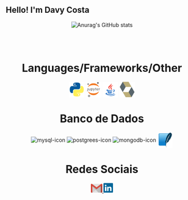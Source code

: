 ## Hello! I'm Davy Costa

<div align="center">

![Anurag's GitHub stats](https://github-readme-stats.vercel.app/api?username=DavyCosta701&show_icons=true&theme=tokyonight)

</div>
<br>

<div  align="center"> 
  <div style="display: inline_block"><br>
    <h1 align="center">Languages/Frameworks/Other</h1>
    <img align="center" height="40" width="40" alt="typescript-icon"  src="https://github.com/DavyCosta701/DavyCosta701/blob/main/python-icon.png">
    <img align="center" height="40" width="40" alt="typescript-icon"  src="https://github.com/DavyCosta701/DavyCosta701/blob/main/Jupyter-Notebook-EF5w-udy4.png">
    <img align="center" height="40" width="40" alt="typescript-icon"  src="https://github.com/DavyCosta701/DavyCosta701/blob/main/java-icon.png">
    <img align="center" height="40" width="40" alt="typescript-icon"  src="https://github.com/DavyCosta701/DavyCosta701/blob/main/hibernate-icon.svg">
    <h1 align="center">Banco de Dados</h1>
    <img align="center" height="40" width="40" alt="mysql-icon" src="https://github.com/Rfaelsn/Rfaelsn/blob/main/MySQL-Logo.wine.svg">
    <img align="center" height="40" width="40" alt="postgrees-icon" src="https://github.com/Rfaelsn/Rfaelsn/blob/main/PostgreSQL-Logo.wine.svg">
    <img align="center" height="40" width="40" alt="mongodb-icon" src="https://github.com/Rfaelsn/Rfaelsn/blob/main/mongodb-icon.svg">
    <img align="center" height="40" width="40" alt="mongodb-icon" src="https://github.com/DavyCosta701/DavyCosta701/blob/main/Sqlite-square-icon.svg.png">
    
   </div>
    
  
  <h1 align="center">Redes Sociais</h1>
    <a href = "mailto: rafaelnascimentovf6@gmail.com">
      <img width="30" src="gmail.svg">
    </a>
    <a href = "https://www.linkedin.com/in/rafael-nascimento-11b301212/">
      <img width="25" src="linkedin.svg">
    </a>
</div>
  